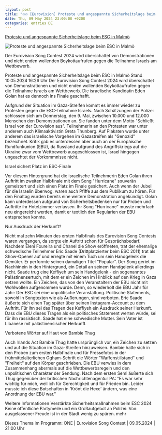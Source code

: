 ```yaml
---
layout: post
title: "🔥🔥 [Eurovision] Proteste und angespannte Sicherheitslage beim ESC in Malmö"
date: Thu, 09 May 2024 23:00:00 +0200
categories: entries DE
---
```

[Proteste und angespannte Sicherheitslage beim ESC in Malmö](https://www.eurovision.de/news/Politische-Statements-und-strenge-Sicherheitsvorkehrungen-beim-ESC,malmoe248.html)

![Proteste und angespannte Sicherheitslage beim ESC in Malmö](https://www.ndr.de/nachrichten/info/esc3894_v-contentxl.jpg)

Der Eurovision Song Contest 2024 wird überschattet von Demonstrationen und nicht enden wollenden Boykottaufrufen gegen die Teilnahme Israels am Wettbewerb.

Proteste und angespannte Sicherheitslage beim ESC in Malmö Stand: 10.05.2024 16:26 Uhr Der Eurovision Song Contest 2024 wird überschattet von Demonstrationen und nicht enden wollenden Boykottaufrufen gegen die Teilnahme Israels am Wettbewerb. Die israelische Kandidatin Eden Golan hat es dennoch ins Finale geschafft.

Aufgrund der Situation im Gaza-Streifen kommt es immer wieder zu Protesten gegen die ESC-Teilnahme Israels. Nach Schätzungen der Polizei schlossen sich am Donnerstag, den 9. Mai, zwischen 10.000 und 12.000 Menschen den Demonstrationen an. Sie fanden unter dem Motto "Schließt Israel von der Eurovision aus". Teilnehmerin an den Protesten war unter anderem auch Klimaaktivistin Greta Thunberg. Auf Plakaten wurde unter anderem das israelische Vorgehen im Gazastreifen als "Genozid" bezeichnet. Kritik gab es unterdessen aber auch an der Europäische Rundfunkunion (EBU), da Russland aufgrund des Angriffskriegs auf die Ukraine zwar vom Wettbewerb ausgeschlossen ist, Israel hingegen ungeachtet der Vorkommnisse nicht.

Israel sichert Platz im ESC-Finale

Vor diesem Hintergrund hat die israelische Teilnehmerin Eden Golan ihren Auftritt im zweiten Halbfinale mit dem Song "Hurricane" souverän gemeistert und sich einen Platz im Finale gesichert. Auch wenn der Jubel für die Israelin überwog, waren auch Pfiffe aus dem Publikum zu hören. Für den Finaltag wurden bereits eine weitere Demonstration angekündigt. Golan kann unterdessen aufgrund von Sicherheitsbedenken nur für Proben und Auftritte ihr Hotelzimmer verlassen. Ihr Song "Hurricane" musste mehrfach neu eingereicht werden, damit er textlich den Regularien der EBU entsprechen konnte.

Nur Ausdruck der Herkunft?

Nicht mal zehn Minuten des ersten Halbfinals des Eurovision Song Contests waren vergangen, da sorgte ein Auftritt schon für Gesprächsbedarf. Nachdem Eleni Foureira und Chanel die Show eröffneten, trat der ehemalige schwedische Teilnehmer Eric Saade (Drittplatzierter beim ESC 2011) trat als Show-Opener auf und erregte mit einem Tuch um sein Handgelenk die Gemüter. Er performte seinen damaligen Titel "Popular". Der Song geriet im Nachhinein in den Hintergrund, ein Detail an seinem Handgelenk allerdings nicht. Saade trug eine Keffiyeh um sein Handgelenk - ein sogenanntes Palästinensertuch, mit dem er ein Zeichen im Hinblick auf den Krieg in Gaza setzen wollte. Ein Zeichen, das von den Veranstaltern der EBU nicht mit Wohlwollen aufgenommen wurde. Denn, so wiederholt die EBU Jahr für Jahr: Der ESC sei eine unpolitische Veranstaltung. Politische Statements, sowohl in Songtexten wie als Äußerungen, sind verboten. Eric Saade äußerte sich einen Tag später über seinen Instagram-Account zu dem Auftritt. Für ihn sei das Tragen des Keffiyeh ein Ausdruck seiner Herkunft. Dass die EBU dieses Tragen als ein politisches Statement werten würde, sei für ihn rassistisch. Saade hat eine schwedische Mutter. Sein Vater ist Libanese mit palästinensischer Herkunft.

Verbotene Wörter auf Haut von Bambie Thug

Auch Irlands Act Bambie Thug hatte ursprünglich vor, ein Zeichen zu setzen und auf die Situation im Gaza-Streifen hinzuweisen. Bambie hatte sich in den Proben zum ersten Halbfinale und für Pressefotos in der frühmittelalterlichen Ogham-Schrift die Wörter "Waffenstillstand" und "Freiheit" auf den Körper geschrieben. Die EBU verwies in dem Zusammenhang abermals auf die Wettbewerbsregeln und den unpolitischen Charakter der Sendung. Nach dem ersten Semi äußerte sich Thug gegenüber der britischen Nachrichtenagentur PA: "Es war sehr wichtig für mich, weil ich für Gerechtigkeit und für Frieden bin. Leider musste ich diese Botschaften in 'Krönt die Hexe' ändern, was eine Anordnung der EBU war."

Weitere Informationen Verstärkte Sicherheitsmaßnahmen beim ESC 2024 Keine öffentliche Partymeile und ein Großaufgebot an Polizei: Von ausgelassener Freude ist in der Stadt wenig zu spüren. mehr

Dieses Thema im Programm: ONE | Eurovision Song Contest | 09.05.2024 | 21:00 Uhr

